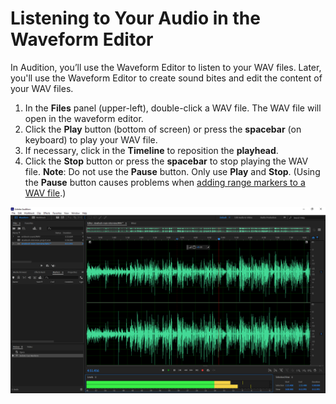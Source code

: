 # Listening to Your Audio in the Waveform Editor

In Audition, you’ll use the Waveform Editor to listen to your WAV files. Later, you'll use the Waveform Editor to create sound bites and edit the content of your WAV files.

1. In the **Files** panel \(upper-left\), double-click a WAV file. The WAV file will open in the waveform editor. 
2. Click the **Play** button \(bottom of screen\) or press the **spacebar** \(on keyboard\) to play your WAV file.
3. If necessary, click in the **Timeline** to reposition the **playhead**.
4. Click the **Stop** button or press the **spacebar** to stop playing the WAV file. **Note**: Do not use the **Pause** button. Only use **Play** and **Stop**. \(Using the **Pause** button causes problems when [adding range markers to a WAV file](adding-range-markers-to-wav-file.md).\) 

![Listening to a WAV file in the Waveform Editor.](../.gitbook/assets/listening-to-audio-in-waveform-editor.png)


